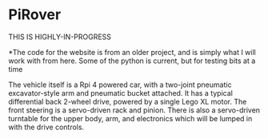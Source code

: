 # PiRover
THIS IS HIGHLY-IN-PROGRESS

*The code for the website is from an older project, and is simply what I will work with from here. 
Some of the python is current, but for testing bits at a time

The vehicle itself is a Rpi 4 powered car, with a two-joint pneumatic excavator-style arm and pneumatic bucket attached. 
It has a typical differential back 2-wheel drive, powered by a single Lego XL motor. The front steering is a servo-driven rack and pinion. There is also a servo-driven turntable for the upper body, arm, and electronics which will be lumped in with the drive controls. 
